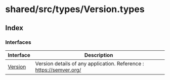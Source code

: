 # shared/src/types/Version.types

## Index

### Interfaces

| Interface | Description |
| ------ | ------ |
| [Version](../version-types/interfaces/version.md) | Version details of any application. Reference : https://semver.org/ |
